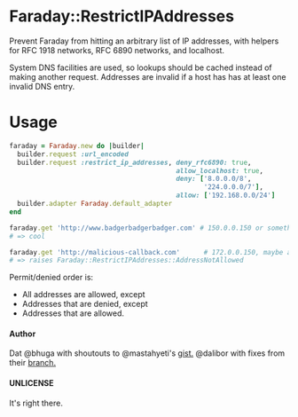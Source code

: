 Faraday::RestrictIPAddresses
============================

Prevent Faraday from hitting an arbitrary list of IP addresses, with helpers
for RFC 1918 networks, RFC 6890 networks, and localhost.

System DNS facilities are used, so lookups should be cached instead of making
another request. Addresses are invalid if a host has has at least one invalid
DNS entry.

Usage
=====

```ruby
faraday = Faraday.new do |builder|
  builder.request :url_encoded
  builder.request :restrict_ip_addresses, deny_rfc6890: true,
                                          allow_localhost: true,
                                          deny: ['8.0.0.0/8',
                                                 '224.0.0.0/7'],
                                          allow: ['192.168.0.0/24']
  builder.adapter Faraday.default_adapter
end

faraday.get 'http://www.badgerbadgerbadger.com' # 150.0.0.150 or something
# => cool

faraday.get 'http://malicious-callback.com'      # 172.0.0.150, maybe a secret internal server? Maybe not?
# => raises Faraday::RestrictIPAddresses::AddressNotAllowed
```

Permit/denied order is:

 * All addresses are allowed, except
 * Addresses that are denied, except
 * Addresses that are allowed.

#### Author

Dat @bhuga with shoutouts to @mastahyeti's [gist.](https://gist.github.com/mastahyeti/8497793)
@dalibor with fixes from their [branch.](https://github.com/dalibor/faraday-restrict-ip-addresses/tree/gem_install)

#### UNLICENSE

It's right there.
